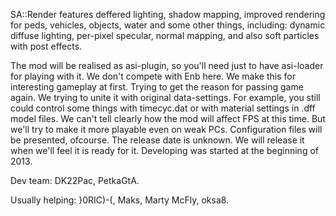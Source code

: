 SA::Render features deffered lighting, shadow mapping, improved rendering for peds, vehicles, objects, water and some other things, including: dynamic diffuse lighting, per-pixel specular, normal mapping, and also soft particles with post effects.

The mod will be realised as asi-plugin, so you'll need just to have asi-loader for playing with it.
We don't compete with Enb here. We make this for interesting gameplay at first. Trying to get the reason for passing game again.
We trying to unite it with original data-settings. For example, you still could control some things with timecyc.dat or with material settings in .dff model files.
We can't tell clearly how the mod will affect FPS at this time. But we'll try to make it more playable even on weak PCs. Configuration files will be presented, ofcourse.
The release date is unknown. We will release it when we'll feel it is ready for it. Developing was started at the beginning of 2013.

Dev team: DK22Pac, PetkaGtA.

Usually helping: }0RIC)-(, Maks, Marty McFly, oksa8.